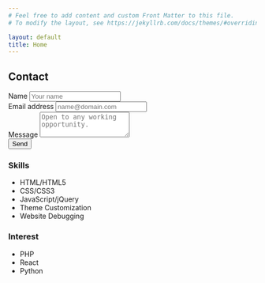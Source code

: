 ```yaml
---
# Feel free to add content and custom Front Matter to this file.
# To modify the layout, see https://jekyllrb.com/docs/themes/#overriding-theme-defaults

layout: default
title: Home
---
```

<div class="container">
    <div class="row">
        <div class="contact col">
            <h2 class="title-header">Contact</h2>
            <form id="contactForm" class="contact-form" action="https://formspree.io/mzbpjgbd" method="POST">
                <div class="form-group">
                    <label for="exampleInputEmail1">Name</label>
                    <input type="text" class="form-control" id="contact-name" name="contact-name" placeholder="Your name">
                </div>
                <div class="form-group">
                    <label for="exampleInputEmail1">Email address</label>
                    <input type="email" class="form-control" id="contact-email" name="contact-email" aria-describedby="emailHelp" placeholder="name@domain.com">
                </div>
                <div class="form-group">
                    <label for="contact-message">Message</label>
                    <textarea class="form-control" id="contact-message" name="contact-message" rows="3" placeholder="Open to any working opportunity."></textarea>
                </div>
                <button id="my-form-button" type="submit" class="btn btn-dark" name="submit">Send</button>
                <p id="my-form-status"></p>
            </form>
        </div>
        <div class="profile col">
            <div class="row">
                <div class="skills col">
                    <h3 class="title-header">Skills</h3>
                    <ul class="nav flex-column">
                        <li class="nav-item">HTML/HTML5</li>
                        <li class="nav-item">CSS/CSS3</li>
                        <li class="nav-item">JavaScript/jQuery</li>
                        <li class="nav-item">Theme Customization</li>
                        <li class="nav-item">Website Debugging</li>
                    </ul>
                </div>
                <div class="interest col">
                    <h3 class="title-header">Interest</h3>
                    <ul class="nav flex-column">
                        <li class="nav-item">PHP</li>
                        <li class="nav-item">React</li>
                        <li class="nav-item">Python</li>
                    </ul>
                </div>
            </div>
        </div>
    </div>
</div>
